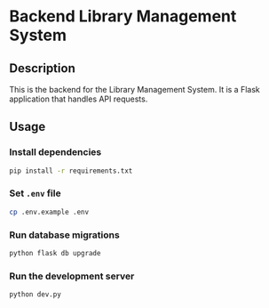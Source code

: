# Backend Library Management System

## Description

This is the backend for the Library Management System. It is a Flask application that handles API requests.

## Usage

### Install dependencies

```bash
pip install -r requirements.txt
```

### Set `.env` file

```bash
cp .env.example .env
```

### Run database migrations

```bash
python flask db upgrade
```

### Run the development server

```bash
python dev.py
```